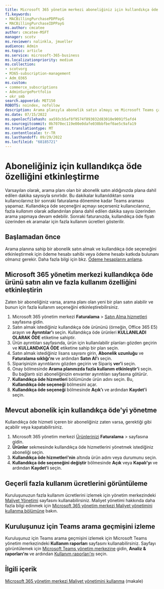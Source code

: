 ```yaml
---
title: Microsoft 365 yönetim merkezi aboneliğiniz için kullandıkça öde özelliğini etkinleştirme
f1.keywords:
- MACBillingPurchasePDPPayG
- MACBillingPurchaseIDPPayG
ms.author: cmcatee
author: cmcatee-MSFT
manager: scotv
ms.reviewer: nalinkla, jmueller
audience: Admin
ms.topic: article
ms.service: microsoft-365-business
ms.localizationpriority: medium
ms.collection:
- scotvorg
- M365-subscription-management
- Adm_O365
ms.custom:
- commerce_subscriptions
- AdminSurgePortfolio
- okr_smb
search.appverid: MET150
ROBOTS: noindex, nofollow
description: Arama planıyla abonelik satın almayı ve Microsoft Teams çağrıları için fazla çalışmayı etkinleştirmeyi öğrenin.
ms.date: 07/15/2022
ms.openlocfilehash: aa593cb5af8f9574f893032d83010e9091f5afd4
ms.sourcegitcommit: 0b7070ec119e00e0dafe030bbfbef0ae5c9afa19
ms.translationtype: MT
ms.contentlocale: tr-TR
ms.lasthandoff: 09/29/2022
ms.locfileid: "68185721"
---
```

# <a name="enable-pay-as-you-go-for-your-subscription"></a>Aboneliğiniz için kullandıkça öde özelliğini etkinleştirme

Varsayılan olarak, arama planı olan bir abonelik satın aldığınızda plana dahil edilen dakika sayısıyla sınırlıdır. Bu dakikalar kullanıldıktan sonra kullanıcılarınız bir sonraki faturalama dönemine kadar Teams araması yapamaz. Kullandıkça öde seçeneğini açmayı seçerseniz kullanıcılarınız, fazla *kullanım* olarak adlandırılan plana dahil edilen dakika sayısı üzerinden arama yapmaya devam edebilir. Sonraki faturanızda, kullandıkça öde fiyatı üzerinden ek aramalar için fazla kullanım ücretleri gösterilir.

## <a name="before-you-begin"></a>Başlamadan önce

Arama planına sahip bir abonelik satın almak ve kullandıkça öde seçeneğini etkinleştirmek için ödeme hesabı sahibi veya ödeme hesabı katkıda bulunanı olmanız gerekir. Daha fazla bilgi için bkz. [Ödeme hesaplarını anlama](../manage-billing-accounts.md).

## <a name="buy-a-pay-as-you-go-product-in-the-microsoft-365-admin-center-and-enable-overage"></a>Microsoft 365 yönetim merkezi kullandıkça öde ürünü satın alın ve fazla kullanım özelliğini etkinleştirin

Zaten bir aboneliğiniz varsa, arama planı olan yeni bir plan satın alabilir ve bunun için fazla kullanım seçeneğini etkinleştirebilirsiniz.

1. Microsoft 365 yönetim merkezi **Faturalama** > <a href="https://go.microsoft.com/fwlink/p/?linkid=868433" target="_blank">Satın Alma hizmetleri</a> sayfasına gidin.
2. Satın almak istediğiniz kullandıkça öde ürününü (örneğin, Office 365 E5) arayın ve **Ayrıntılar'ı** seçin. Kullandıkça öde ürünleri **KULLANILADI OLARAK ÖDE** etiketine sahiptir.
3. Ürün ayrıntıları sayfasında, ürün için kullanılabilir planları gözden geçirin ve **KULLANDıKÇA ÖDE** etiketine sahip bir plan seçin.
4. Satın almak istediğiniz lisans sayısını girin, **Abonelik uzunluğu** ve **Faturalama sıklığı'nı** ve ardından **Satın Al'ı** seçin.
5. Siparişinizin ayrıntılarını gözden geçirin ve Sipariş **ver'i** seçin.
6. Onay bölmesinde **Arama planınızda fazla kullanım etkinleştir'i** seçin. Bu bağlantı sizi aboneliğinizin envanter ayrıntıları sayfasına götürür.
7. **Kullandıkça öde hizmetleri** bölümünde ürün adını seçin. Bu, **Kullandıkça öde seçeneği** bölmesini açar.
8. **Kullandıkça öde seçeneği** bölmesinde **Açık'ı** ve ardından **Kaydet'i** seçin.

## <a name="manage-pay-as-you-go-for-an-existing-subscription"></a>Mevcut abonelik için kullandıkça öde'yi yönetme

Kullandıkça öde hizmeti içeren bir aboneliğiniz zaten varsa, gerektiği gibi açabilir veya kapatabilirsiniz.

1. Microsoft 365 yönetim merkezi <a href="https://go.microsoft.com/fwlink/p/?linkid=842054" target="_blank">Ürünlerinizi</a> **Faturalama** >  sayfasına gidin.
2. **Ürünler** sekmesinde kullandıkça öde hizmetlerini yönetmek istediğiniz aboneliği seçin.
3. **Kullandıkça öde hizmetleri'nin** altında ürün adını veya durumunu seçin.
4. **Kullandıkça öde seçeneğini değiştir** bölmesinde **Açık** veya **Kapalı'yı** ve ardından **Kaydet'i** seçin.

## <a name="view-current-overage-charges"></a>Geçerli fazla kullanım ücretlerini görüntüleme

Kuruluşunuzun fazla kullanım ücretlerini izlemek için yönetim merkezindeki <a href="https://go.microsoft.com/fwlink/p/?linkid=2201187" target="_blank">Maliyet Yönetimi</a> sayfasını kullanabilirsiniz. Maliyet yönetimi hakkında daha fazla bilgi edinmek için [Microsoft 365 yönetim merkezi Maliyet yönetimini kullanma bölümüne](../use-cost-mgmt.md) bakın.

## <a name="track-teams-call-history-for-your-organization"></a>Kuruluşunuz için Teams arama geçmişini izleme

Kuruluşunuz için Teams arama geçmişini izlemek için Microsoft Teams yönetim merkezindeki **Kullanım raporları** sayfasını kullanabilirsiniz. Sayfayı görüntülemek için <a href="https://go.microsoft.com/fwlink/p/?linkid=2066851" target="_blank">Microsoft Teams yönetim merkezine</a> gidin, **Analiz & raporları'nı** ve ardından <a href="https://admin.teams.microsoft.com/analytics/reports" target="_blank">Kullanım raporları'nı</a> seçin.

## <a name="related-content"></a>İlgili içerik

[Microsoft 365 yönetim merkezi Maliyet yönetimini kullanma](../use-cost-mgmt.md) (makale)
